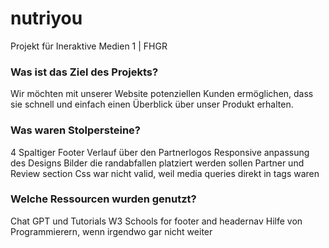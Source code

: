 # nutriyou
 Projekt für Ineraktive Medien 1 | FHGR

### Was ist das Ziel des Projekts?
Wir möchten mit unserer Website potenziellen Kunden ermöglichen, dass sie schnell und einfach einen Überblick über unser Produkt erhalten.
### Was waren Stolpersteine?
4 Spaltiger Footer
Verlauf über den Partnerlogos
Responsive anpassung des Designs
Bilder die randabfallen platziert werden sollen
Partner und Review section
Css war nicht valid, weil media queries direkt in tags waren
### Welche Ressourcen wurden genutzt? 
Chat GPT und Tutorials W3 Schools for footer and headernav
Hilfe von Programmierern, wenn irgendwo gar nicht weiter

